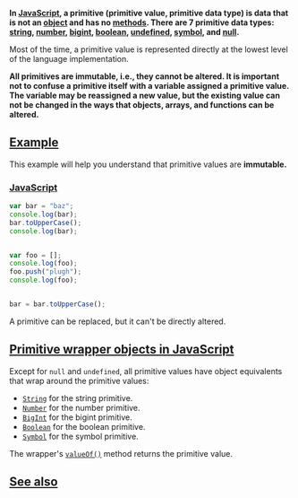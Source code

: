 **In [JavaScript](https://developer.mozilla.org/en-US/docs/Glossary/JavaScript), a primitive (primitive value, primitive data type) is data that is not an [object](https://developer.mozilla.org/en-US/docs/Glossary/Object) and has no [methods](https://developer.mozilla.org/en-US/docs/Glossary/Method). There are 7 primitive data types: [string](https://developer.mozilla.org/en-US/docs/Glossary/String), [number](https://developer.mozilla.org/en-US/docs/Glossary/Number), [bigint](https://developer.mozilla.org/en-US/docs/Glossary/BigInt), [boolean](https://developer.mozilla.org/en-US/docs/Glossary/Boolean), [undefined](https://developer.mozilla.org/en-US/docs/Glossary/undefined), [symbol](https://developer.mozilla.org/en-US/docs/Glossary/Symbol), and [null](https://developer.mozilla.org/en-US/docs/Glossary/Null).**

Most of the time, a primitive value is represented directly at the lowest level of the language implementation.

**All primitives are immutable, i.e., they cannot be altered. It is important not to confuse a primitive itself with a variable assigned a primitive value. The variable may be reassigned a new value, but the existing value can not be changed in the ways that objects, arrays, and functions can be altered.**

## [Example](https://developer.mozilla.org/en-US/docs/Glossary/Primitive#example "Permalink to Example")

This example will help you understand that primitive values are **immutable.**

### [JavaScript](https://developer.mozilla.org/en-US/docs/Glossary/Primitive#javascript "Permalink to JavaScript")

```javascript
var bar = "baz";
console.log(bar);               
bar.toUpperCase();
console.log(bar);               


var foo = [];
console.log(foo);               
foo.push("plugh");
console.log(foo);               


bar = bar.toUpperCase();       
```

A primitive can be replaced, but it can't be directly altered.

## [Primitive wrapper objects in JavaScript](https://developer.mozilla.org/en-US/docs/Glossary/Primitive#primitive_wrapper_objects_in_javascript "Permalink to Primitive wrapper objects in JavaScript")

Except for `null` and `undefined`, all primitive values have object equivalents that wrap around the primitive values:

-   [`String`](https://developer.mozilla.org/en-US/docs/Web/JavaScript/Reference/Global_Objects/String) for the string primitive.
-   [`Number`](https://developer.mozilla.org/en-US/docs/Web/JavaScript/Reference/Global_Objects/Number) for the number primitive.
-   [`BigInt`](https://developer.mozilla.org/en-US/docs/Web/JavaScript/Reference/Global_Objects/BigInt) for the bigint primitive.
-   [`Boolean`](https://developer.mozilla.org/en-US/docs/Web/JavaScript/Reference/Global_Objects/Boolean) for the boolean primitive.
-   [`Symbol`](https://developer.mozilla.org/en-US/docs/Web/JavaScript/Reference/Global_Objects/Symbol) for the symbol primitive.

The wrapper's [`valueOf()`](https://developer.mozilla.org/en-US/docs/Web/JavaScript/Reference/Global_Objects/Object/valueOf) method returns the primitive value.

## [See also](https://developer.mozilla.org/en-US/docs/Glossary/Primitive#see_also "Permalink to See also")